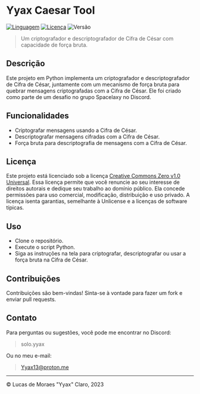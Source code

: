 # Yyax Caesar Tool
[![Linguagem](https://img.shields.io/badge/linguagem-Python-blue.svg)](https://www.python.org/)
[![Licença](https://img.shields.io/badge/licença-CC0-green.svg)](http://creativecommons.org/publicdomain/zero/1.0/)
![Versão](https://img.shields.io/badge/versão-1.0.0-red.svg)

> Um criptografador e descriptografador de Cifra de César com capacidade de força bruta.

## Descrição

Este projeto em Python implementa um criptografador e descriptografador de Cifra de César, juntamente com um mecanismo de força bruta para quebrar mensagens criptografadas com a Cifra de César. Ele foi criado como parte de um desafio no grupo Spacelaxy no Discord.

## Funcionalidades

- Criptografar mensagens usando a Cifra de César.
- Descriptografar mensagens cifradas com a Cifra de César.
- Força bruta para descriptografia de mensagens com a Cifra de César.

## Licença

Este projeto está licenciado sob a licença [Creative Commons Zero v1.0 Universal](http://creativecommons.org/publicdomain/zero/1.0/). Essa licença permite que você renuncie ao seu interesse de direitos autorais e dedique seu trabalho ao domínio público. Ela concede permissões para uso comercial, modificação, distribuição e uso privado. A licença isenta garantias, semelhante à Unlicense e a licenças de software típicas.

## Uso

- Clone o repositório.
- Execute o script Python.
- Siga as instruções na tela para criptografar, descriptografar ou usar a força bruta na Cifra de César.

## Contribuições

Contribuições são bem-vindas! Sinta-se à vontade para fazer um fork e enviar pull requests.

## Contato

Para perguntas ou sugestões, você pode me encontrar no Discord:
> solo.yyax

Ou no meu e-mail:
> Yyax13@proton.me

---
© Lucas de Moraes "Yyax" Claro, 2023